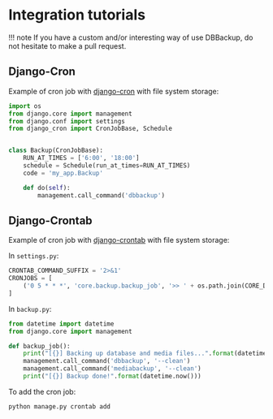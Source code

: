 # Integration tutorials

!!! note
    If you have a custom and/or interesting way of use DBBackup, do not
    hesitate to make a pull request.

## Django-Cron

Example of cron job with [django-cron](https://github.com/Tivix/django-cron) with file system storage:

```python
import os
from django.core import management
from django.conf import settings
from django_cron import CronJobBase, Schedule


class Backup(CronJobBase):
    RUN_AT_TIMES = ['6:00', '18:00']
    schedule = Schedule(run_at_times=RUN_AT_TIMES)
    code = 'my_app.Backup'

    def do(self):
        management.call_command('dbbackup')
```

## Django-Crontab

Example of cron job with [django-crontab](https://github.com/kraiz/django-crontab) with file system storage:

In `settings.py`:

```python
CRONTAB_COMMAND_SUFFIX = '2>&1'
CRONJOBS = [
    ('0 5 * * *', 'core.backup.backup_job', '>> ' + os.path.join(CORE_DIR, 'backup/backup.log'))
]
```

In `backup.py`:

```python
from datetime import datetime
from django.core import management

def backup_job():
    print("[{}] Backing up database and media files...".format(datetime.now()))
    management.call_command('dbbackup', '--clean')
    management.call_command('mediabackup', '--clean')
    print("[{}] Backup done!".format(datetime.now()))
```

To add the cron job:

```bash
python manage.py crontab add
```
